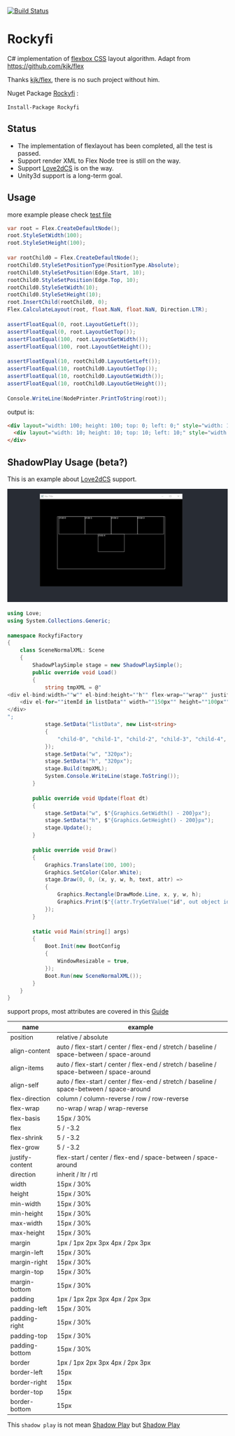 [![Build Status](https://travis-ci.com/endlesstravel/Rockyfi.svg?token=yUNRDJncmqWFxcbyT2R9&branch=master)](https://travis-ci.com/endlesstravel/Rockyfi)

# Rockyfi

C# implementation of [flexbox CSS](https://www.w3.org/TR/css-flexbox-1/) layout algorithm. Adapt from https://github.com/kjk/flex

Thanks [kjk/flex](https://github.com/kjk/flex), there is no such project without him.

Nuget Package [Rockyfi](https://www.nuget.org/packages/Rockyfi/) :

 `Install-Package Rockyfi`

## Status

* The implementation of flexlayout has been completed, all the test is passed.
* Support render XML to Flex Node tree is still on the way.
* Support [Love2dCS](https://github.com/endlesstravel/Love2dCS) is on the way.
* Unity3d support is a long-term goal.

## Usage

more example please check [test file](RockyfiTests/Rockyfi.test.cs)


```C#
var root = Flex.CreateDefaultNode();
root.StyleSetWidth(100);
root.StyleSetHeight(100);

var rootChild0 = Flex.CreateDefaultNode();
rootChild0.StyleSetPositionType(PositionType.Absolute);
rootChild0.StyleSetPosition(Edge.Start, 10);
rootChild0.StyleSetPosition(Edge.Top, 10);
rootChild0.StyleSetWidth(10);
rootChild0.StyleSetHeight(10);
root.InsertChild(rootChild0, 0);
Flex.CalculateLayout(root, float.NaN, float.NaN, Direction.LTR);

assertFloatEqual(0, root.LayoutGetLeft());
assertFloatEqual(0, root.LayoutGetTop());
assertFloatEqual(100, root.LayoutGetWidth());
assertFloatEqual(100, root.LayoutGetHeight());

assertFloatEqual(10, rootChild0.LayoutGetLeft());
assertFloatEqual(10, rootChild0.LayoutGetTop());
assertFloatEqual(10, rootChild0.LayoutGetWidth());
assertFloatEqual(10, rootChild0.LayoutGetHeight());

Console.WriteLine(NodePrinter.PrintToString(root));
```
output is:

```html
<div layout="width: 100; height: 100; top: 0; left: 0;" style="width: 100px; height: 100px; ">
  <div layout="width: 10; height: 10; top: 10; left: 10;" style="width: 10px; height: 10px; position: absolute; top: 10px; "></div>
</div>
```

## ShadowPlay Usage (beta?)


This is an example about [Love2dCS](https://github.com/endlesstravel/Love2dCS) support.

![](example.gif)

```C#
using Love;
using System.Collections.Generic;

namespace RockyfiFactory
{
    class SceneNormalXML: Scene
    {
        ShadowPlaySimple stage = new ShadowPlaySimple();
        public override void Load()
        {
            string tmpXML = @"
<div el-bind:width=""w"" el-bind:height=""h"" flex-wrap=""wrap"" justify-content=""center"" flex-direction=""row"" >
    <div el-for=""itemId in listData"" width=""150px"" height=""100px"" el-bind:id=""itemId""/>
</div>
";
            stage.SetData("listData", new List<string>
            {
                "child-0", "child-1", "child-2", "child-3", "child-4",
            });
            stage.SetData("w", "320px");
            stage.SetData("h", "320px");
            stage.Build(tmpXML);
            System.Console.WriteLine(stage.ToString());
        }

        public override void Update(float dt)
        {
            stage.SetData("w", $"{Graphics.GetWidth() - 200}px");
            stage.SetData("h", $"{Graphics.GetHeight() - 200}px");
            stage.Update();
        }

        public override void Draw()
        {
            Graphics.Translate(100, 100);
            Graphics.SetColor(Color.White);
            stage.Draw(0, 0, (x, y, w, h, text, attr) =>
            {
                Graphics.Rectangle(DrawMode.Line, x, y, w, h);
                Graphics.Print($"{(attr.TryGetValue("id", out object id) ? id : "")}", x, y);
            });
        }

        static void Main(string[] args)
        {
            Boot.Init(new BootConfig
            {
                WindowResizable = true,
            });
            Boot.Run(new SceneNormalXML());
        }
    }
}
```
support props, most attributes are covered in this [Guide](https://css-tricks.com/snippets/css/a-guide-to-flexbox/)

| name                  |  example             |
----------------------- |-----------------------
| position              |  relative / absolute            |
| align-content         |  auto / flex-start / center / flex-end / stretch / baseline / space-between / space-around                     |
| align-items           |  auto / flex-start / center / flex-end / stretch / baseline / space-between / space-around                   |
| align-self            |  auto / flex-start / center / flex-end / stretch / baseline / space-between / space-around                   |
| flex-direction        |  column / column-reverse / row / row-reverse |
| flex-wrap             |  no-wrap / wrap / wrap-reverse                    |
| flex-basis            |  15px / 30%          |
| flex                  |  5 / -3.2            |
| flex-shrink           |  5 / -3.2            |
| flex-grow             |  5 / -3.2            |
| justify-content       |  flex-start / center / flex-end / space-between / space-around                    |
| direction             |  inherit / ltr / rtl                    |
| width                 |  15px / 30%          |
| height                |  15px / 30%          |
| min-width             |  15px / 30%          |
| min-height            |  15px / 30%          |
| max-width             |  15px / 30%          |
| max-height            |  15px / 30%          |
| margin                |  1px / 1px 2px 3px 4px / 2px 3px    |
| margin-left           |  15px / 30%          |
| margin-right          |  15px / 30%          |
| margin-top            |  15px / 30%          |
| margin-bottom         |  15px / 30%          |
| padding               |  1px / 1px 2px 3px 4px / 2px 3px    |
| padding-left          |  15px / 30%          |
| padding-right         |  15px / 30%          |
| padding-top           |  15px / 30%          |
| padding-bottom        |  15px / 30%          |
| border                |  1px / 1px 2px 3px 4px / 2px 3px    |
| border-left           |  15px                |
| border-right          |  15px                |
| border-top            |  15px                |
| border-bottom         |  15px                |


This `shadow play` is not mean [Shadow Play](https://www.nvidia.com/en-us/geforce/geforce-experience/shadowplay/) but [Shadow Play](https://en.wikipedia.org/wiki/Shadow_play)
